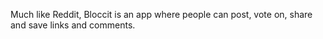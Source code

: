 Much like Reddit, Bloccit is an app where people can post, vote on, share and save links and comments.

